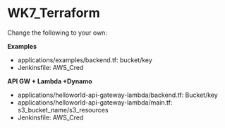 # WK7_Terraform

Change the following to your own:

**Examples**

- applications/examples/backend.tf: bucket/key
- Jenkinsfile: AWS_Cred

**API GW + Lambda +Dynamo**

- applications/helloworld-api-gateway-lambda/backend.tf: Bucket/key
- applications/helloworld-api-gateway-lambda/main.tf: s3_bucket_name/s3_resources
- Jenkinsfile: AWS_Cred

